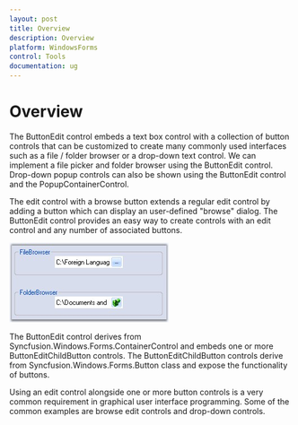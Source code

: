 ```yaml
---
layout: post
title: Overview
description: Overview
platform: WindowsForms
control: Tools
documentation: ug
---
```


# Overview

The ButtonEdit control embeds a text box control with a collection of button controls that can be customized to create many commonly used interfaces such as a file / folder browser or a drop-down text control. We can implement a file picker and folder browser using the ButtonEdit control. Drop-down popup controls can also be shown using the ButtonEdit control and the PopupContainerControl.

The edit control with a browse button extends a regular edit control by adding a button which can display an user-defined "browse" dialog. The ButtonEdit control provides an easy way to create controls with an edit control and any number of associated buttons. 

![](Overview_images/Overview_img78.jpeg) 



The ButtonEdit control derives from Syncfusion.Windows.Forms.ContainerControl and embeds one or more ButtonEditChildButton controls. The ButtonEditChildButton controls derive from Syncfusion.Windows.Forms.Button class and expose the functionality of buttons. 

Using an edit control alongside one or more button controls is a very common requirement in graphical user interface programming. Some of the common examples are browse edit controls and drop-down controls. 